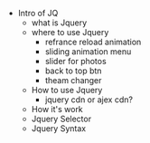 - Intro of JQ
    - what is Jquery
    - where to use Jquery
        - refrance reload animation
        - sliding animation menu
        - slider for photos
        - back to top btn
        - theam changer
     - How to use Jquery
        - jquery cdn or ajex cdn?
    - How it's work
    - Jquery Selector
    - Jquery Syntax